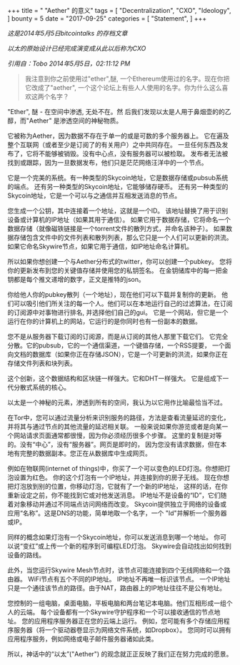 +++
title = " "Aether" 的意义"
tags = [
    "Decentralization",
    "CXO",
    "Ideology",
]
bounty = 5
date = "2017-09-25"
categories = [
    "Statement",
]
+++





*这是2014年5月5日bitcointalks 的存档文章*

*以太的原始设计已经完成演变成从此以后称为CXO*

*引用自：Tobo 2014年5月5日，02:11:12 PM*
>我注意到你之前使用过"ether",醚, 一个Ethereum使用过的名字。现在你把它改成了"aether", 
一个这个论坛上有些人人使用的名字。你为什么这么喜欢这两个名字？

"Ether", 醚 - 在空间中渗透, 无处不在。然
后我们发现以太是人用于鼻烟壶的的乙醇，而"Aether" 是渗透空间的神秘物质。

它被称为Aether，因为数据不存在于单一的或是可数的多个服务器上。
它在遍及整个互联网（或者至少是订阅了的有关用户）之中共同存在。
一旦任何东西及发布了，它将不能够被销毁。没有中心点，没有服务器可以被检取。
发布者无法被找到或跟踪，因为一旦数据发布，他们只是茫茫网络汪洋中的一个节点。


它是一个完美的系统。有一种类型的Skycoin地址，它是数据存储或pubsub系统的端点。
还有另一种类型的Skycoin地址，它能够储存硬币。
还有另一种类型的Skycoin地址，它是一个可以与之通信并互相发送消息的节点。


您生成一个公钥，其中连接着一个地址，这就是一个ID。
该地址替换了用于识别设备或计算机的IP地址（如果其用于通信）。
如果它用于数据存储，它将命名一个数据存储（就像磁铁链接是一个torrent文件的散列方式，并命名该种子）。
如果数据存储包含文件中的文件列表和散列列表，那么它只是一个人们可以更新的洪流。
如果它命名Skywire节点，如果它用于通信，如IP地址命名计算机。


所以如果你想创建一个与Aether分布式的twitter，你可以创建一个pubkey。
您将你的更新发布到您的关键值存储并使用您的私钥签名。
在金钥储库中的每一把金钥都是每个推文递增的数字，正文是推特的json。


你给他人你的pubkey散列（一个地址），现在他们可以下载并复制你的更新。
他们可以吸引他们所关注的每一个人。他们可以在本地运行自己的过滤算法，在订阅的订阅源中对事物进行排名, 并选择他们自己的gui。
它是一个网站，但它是一个运行在你的计算机上的网站，它运行的是你同时也有一份副本的数据。


您不是从服务器下载订阅的订阅源，而是从订阅的其他人那里下载它们。
它完全分散。它的pubsub，它的一个通信渠道，一个键值存储，一个RSS提要，
一个面向文档的数据库（如果你正在存储JSON），它是一个可更新的洪流，如果你正在存储文件列表和块列表。


这个创新，这个数据结构和区块链一样强大。它和DHT一样强大。
它是组成下一代分散式系统的核心。

以太是一个神秘的元素，渗透到所有的空间，我认为以它用作比喻最恰当不过。

在Tor中，您可以通过流量分析来识别服务的路径，方法是查看流量延迟的变化，并将其与通过节点的其他流量的延迟相关联。
一般来说如果你游览或者是向某一个网站请求页面通常都很慢，因为你必须经历很多个步骤。
这里的复制是对等的。没有“中心”，没有“服务器”。网页是即时的，
因为您没有请求数据，但在本地有完整的数据副本。您正在从数据库中生成网页。


例如在物联网(internet of things)中，你买了一个可以变色的LED灯泡。你想把灯泡设置为红色。
你的这个灯泡有一个IP地址，并连接到你的房子无线。
现在你想把灯泡放到别的位置，你移动灯泡，它就有了一个新的IP地址，
这样的话，在你重新设定之前，你不能找到它或对他发送消息。 
IP地址不是设备的“ID”，它们随着对象移动并通过不同端点访问网络而改变。
Skycoin提供独立于网络的设备或应用“名称”。这是DNS的功能，简单地取一个名字，一个 "Id"并解析一个服务器或IP。


同样的概念如果灯泡有一个Skycoin地址，你可以发送消息到哪一个地址。
你可以说“变红”或上传一个新的程序到可编程LED灯泡。 
Skywire会自动找出如何找到设备的路线。

此外，当您运行Skywire Mesh节点时，该节点可能连接到四个无线网络和一个路由器。
WiFi节点有五个不同的IP地址。 IP地址不再唯一标识该节点。
一个IP地址只是一个通往该节点的路径。由于NAT，路由器上的IP地址往往不是公有地址。


您控制的一组电脑，桌面电脑，平板电脑和两台笔记本电脑。他们互相形成一组个人的云端。
每个设备都有一个Skywire守护程序和一个可以接收通信的节点地址。
您的应用程序服务器正在您的云端上运行。
例如，您可能有多个存储应用程序服务器（将一个驱动器卷显示为网络文件系统，如Dropbox）。
您同时可以拥有应用程序服务，例如网络或电子邮件服务器诸如此类。


所以，神话中的“以太”("Aether") 的观念就正正反映了我们正在努力完成的愿景。
